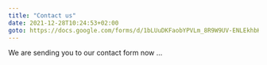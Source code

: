 ```yaml
---
title: "Contact us"
date: 2021-12-28T10:24:53+02:00
goto: https://docs.google.com/forms/d/1bLUuDKFaobYPVLm_8R9W9UV-ENLEkhbKvhItzYb5Avg/edit
---
```


We are sending you to our contact form now ...
